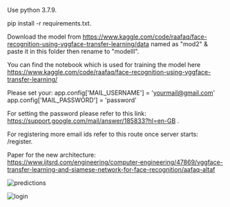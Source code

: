 Use python 3.7.9.

pip install -r requirements.txt.

Download the model from https://www.kaggle.com/code/raafaq/face-recognition-using-vggface-transfer-learning/data named as "mod2" & paste it in this folder then rename to "modelll".

You can find the notebook which is used for training the model here https://www.kaggle.com/code/raafaq/face-recognition-using-vggface-transfer-learning/

Please set your:
app.config['MAIL_USERNAME'] = 'yourmail@gmail.com'
app.config['MAIL_PASSWORD'] = 'password'

For setting the password please refer to this link: https://support.google.com/mail/answer/185833?hl=en-GB .

For registering more email ids refer to this route once server starts: /register.

Paper for the new architecture: https://www.ijtsrd.com/engineering/computer-engineering/47869/vggface-transfer-learning-and-siamese-network-for-face-recognition/aafaq-altaf

![predictions](https://user-images.githubusercontent.com/70970247/173773458-23bafa00-967f-4ffb-9ca4-ccfe19a52999.PNG)

![login](https://user-images.githubusercontent.com/70970247/173773539-df1ffa27-b664-498f-8252-75ff6711a0d5.PNG)




